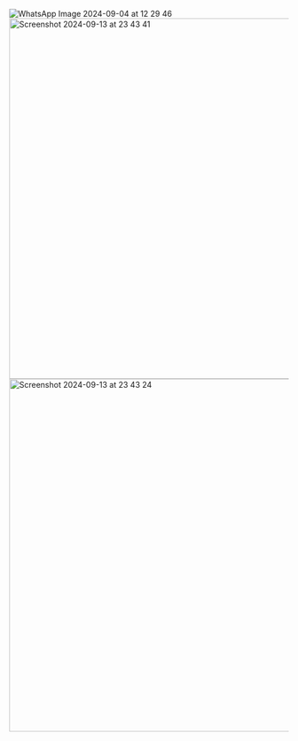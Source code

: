 ![WhatsApp Image 2024-09-04 at 12 29 46](https://github.com/user-attachments/assets/f38f0e19-5992-4b89-8a85-0d5a550f55ff)
<img width="650" alt="Screenshot 2024-09-13 at 23 43 41" src="https://github.com/user-attachments/assets/079a3a0b-7308-4bd0-bffb-ebb1af24b22a">
<img width="636" alt="Screenshot 2024-09-13 at 23 43 24" src="https://github.com/user-attachments/assets/b522987e-4e6a-4ccf-9623-748aed5e6237">
